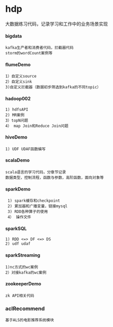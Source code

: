 # hdp
大数据练习代码，记录学习和工作中的业务场景实现

#### bigdata
    kafka生产者和消费者代码，拦截器代码
    storm的wordCount案例等
     
#### flumeDemo
    1）自定义source
    2）自定义sink
    3)自定义拦截器（数据初步筛选到kafka的不同topic）

#### hadoop002
    1) hdfsAPI
    2) MR案例    
    3）topN问题
    4） map Join和Reduce Join问题

#### hiveDemo
    1) UDF UDAF函数编写

#### scalaDemo
    scala语言的学习代码，分章节记录
    数据类型，控制流程，函数与参数，高阶函数，面向对象等
       
#### sparkDemo
     1) spark缓存和checkpoint
     2) 累加器和广播变量，链接mysql
     3) RDD各种算子的使用 
     4） 操作文件   

#### sparkSQL
    1) RDD <=> DF <=> DS
    2) udf udaf

#### sparkStreaming
    1)nc方式的wc案例
    2）对接kafka的wc案例
    
#### zookeeperDemo
    zk API相关代码
        
### aclRecommend
    基于ALS的电影推荐系统模块        